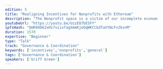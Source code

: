 ```yaml
---
edition: 5
title: "Realigning Incentives for Nonprofits with Ethereum"
description: "The Nonprofit space is a victim of our incomplete economic model. Our current economy does a great job at assigning value to individual wants and needs, but shared resources (infrastructure, the environment, public goods, etc) and taking care of the less fortunate members in our society are not assigned any value at all. Instead, when entrepreneurs do value calculations (profit projections) they are incentivized to extract everything they can from \"externalities\" because that improves the numbers on their spreadsheet. This is an impossible battle to win for the nonprofit world. Nonprofits will not out-compete for-profit companies when the economic model is working against them. We need to build new economic models around causes, so that we can actually attribute value to these \"externalities\" appropriately. I will introduce the various tools we have in the Ethereum space: Harberger Tax, Token Bonding Curves, DAO Governance Models, Escrows, Traceable donations, etc and how they can be used to build parallel economic models to fill the gaps in the current system. We have the tools to design, simulate, test and iterate solutions that can level the playing field for nonprofits! Let's get to work!"
youtubeUrl: "https://youtu.be/UzzE87bESFY"
ipfsHash: "QmR9XD62xHs7viixfagXmmKjeQqWKCCbZFaVtNcFnJksnM"
duration: 1570
expertise: "Beginner"
type: "Talk"
track: "Governance & Coordination"
keywords: ['incentives','nonprofits','general']
tags: ['Governance & Coordination']
speakers: ['Griff Green']
---
```

